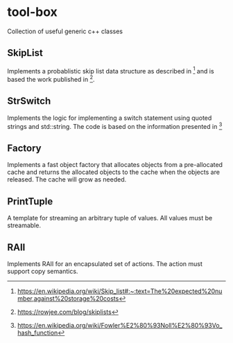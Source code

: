 # tool-box
Collection of useful generic c++ classes
## SkipList
Implements a probablistic skip list data structure as described in [^1] and is based the work published in [^2].
[^1]: https://en.wikipedia.org/wiki/Skip_list#:~:text=The%20expected%20number,against%20storage%20costs
[^2]: https://rowjee.com/blog/skiplists

## StrSwitch
Implements the logic for implementing a switch statement using quoted strings and std::string. The code is based on the information presented in [^3]
[^3]: https://en.wikipedia.org/wiki/Fowler%E2%80%93Noll%E2%80%93Vo_hash_function 

## Factory
Implements a fast object factory that allocates objects from a pre-allocated cache and returns the allocated objects to the cache when the objects are released. The cache will grow as needed.

## PrintTuple
A template for streaming an arbitrary tuple of values. All values must be streamable.

## RAII
Implements RAII for an encapsulated set of actions. The action must support copy semantics.